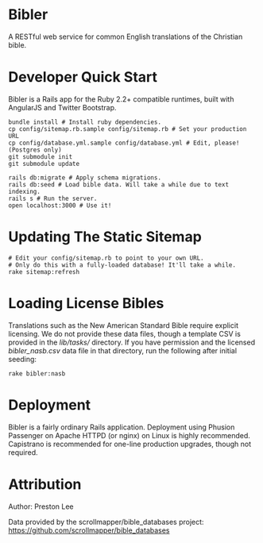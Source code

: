 # Bibler

A RESTful web service for common English translations of the Christian bible.

# Developer Quick Start

Bibler is a Rails app for the Ruby 2.2+ compatible runtimes, built with AngularJS and Twitter Bootstrap.

	bundle install # Install ruby dependencies.
	cp config/sitemap.rb.sample config/sitemap.rb # Set your production URL
	cp config/database.yml.sample config/database.yml # Edit, please! (Postgres only)
	git submodule init
	git submodule update

    rails db:migrate # Apply schema migrations.
    rails db:seed # Load bible data. Will take a while due to text indexing.
    rails s # Run the server.
    open localhost:3000 # Use it!

# Updating The Static Sitemap

	# Edit your config/sitemap.rb to point to your own URL.
    # Only do this with a fully-loaded database! It'll take a while.
	rake sitemap:refresh 

# Loading License Bibles

Translations such as the New American Standard Bible require explicit licensing. We do not provide these data files, though a template CSV is provided in the *lib/tasks/* directory. If you have permission and the licensed *bibler_nasb.csv* data file in that directory, run the following after initial seeding:

	rake bibler:nasb
	
# Deployment

Bibler is a fairly ordinary Rails application. Deployment using Phusion Passenger on Apache HTTPD (or nginx) on Linux is highly recommended. Capistrano is recommended for one-line production upgrades, though not required.

# Attribution

Author: Preston Lee

Data provided by the scrollmapper/bible\_databases project: https://github.com/scrollmapper/bible_databases